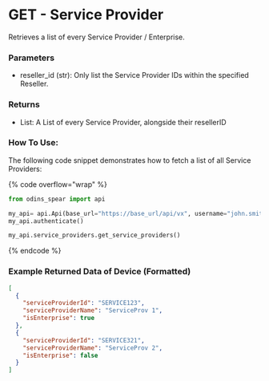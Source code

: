 # GET - Service Provider

Retrieves a list of every Service Provider / Enterprise.

### Parameters&#x20;

* reseller_id (str): Only list the Service Provider IDs within the specified Reseller.&#x20;

### Returns

* List: A List of every Service Provider, alongside their resellerID

### How To Use:

The following code snippet demonstrates how to fetch a list of all Service Providers:

{% code overflow="wrap" %}
```python
from odins_spear import api

my_api= api.Api(base_url="https://base_url/api/vx", username="john.smith", password="ODIN_INSTANCE_1")
my_api.authenticate()

my_api.service_providers.get_service_providers()
```
{% endcode %}

### Example Returned Data of Device (Formatted)

```json
[
  {
    "serviceProviderId": "SERVICE123",
    "serviceProviderName": "ServiceProv 1",
    "isEnterprise": true
  },
  {
    "serviceProviderId": "SERVICE321",
    "serviceProviderName": "ServiceProv 2",
    "isEnterprise": false
  }
]
```